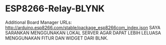 # ESP8266-Relay-BLYNK

Additional Board Manager URLs: http://arduino.esp8266.com/stable/package_esp8266com_index.json
SAYA SARANKAN MENGGUNAKAN LOKAL SERVER AGAR DAPAT LEBIH LELUASA MENGGUNAKAN FITUR DAN WIDGET DARI BLNK.
